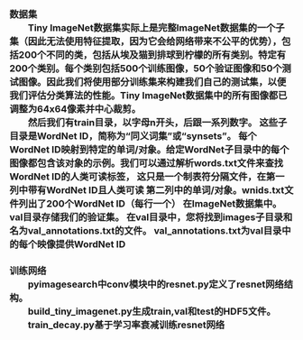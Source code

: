 <h3>数据集<br/>
&emsp;&emsp;Tiny ImageNet数据集实际上是完整ImageNet数据集的一个子集（因此无法使用特征提取，因为它会给网络带来不公平的优势），包括200个不同的类，包括从埃及猫到排球到柠檬的所有类别。特定有200个类别。每个类别包括500个训练图像，50个验证图像和50个测试图像。因此我们将使用部分训练集来构建我们自己的测试集，以便我们评估分类算法的性能。Tiny ImageNet数据集中的所有图像都已调整为64x64像素并中心裁剪。<br/>
&emsp;&emsp;然后我们有train目录，以字母n开头，后跟一系列数字。 这些子目录是WordNet ID，简称为“同义词集”或“synsets”。 每个WordNet ID映射到特定的单词/对象。给定WordNet子目录中的每个图像都包含该对象的示例。我们可以通过解析words.txt文件来查找WordNet ID的人类可读标签， 这只是一个制表符分隔文件，在第一列中带有WordNet ID且人类可读 第二列中的单词/对象。wnids.txt文件列出了200个WordNet ID（每行一个） 在ImageNet数据集中。val目录存储我们的验证集。 在val目录中，您将找到images子目录和名为val_annotations.txt的文件。 val_annotations.txt为val目录中的每个映像提供WordNet ID<br/>
<h3>训练网络<br/>
&emsp;&emsp;pyimagesearch中conv模块中的resnet.py定义了resnet网络结构。<br/>
&emsp;&emsp;build_tiny_imagenet.py生成train,val和test的HDF5文件。<br/>
&emsp;&emsp;train_decay.py基于学习率衰减训练resnet网络<br/>
  
